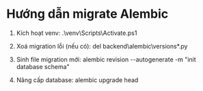 # Hướng dẫn migrate Alembic

1. Kích hoạt venv:
.\venv\Scripts\Activate.ps1

2. Xoá migration lỗi (nếu có):
del backend\alembic\versions\*.py

3. Sinh file migration mới:
alembic revision --autogenerate -m "init database schema"

4. Nâng cấp database:
alembic upgrade head
